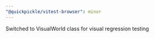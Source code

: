 ```yaml
---
"@quickpickle/vitest-browser": minor
---
```


Switched to VisualWorld class for visual regression testing
